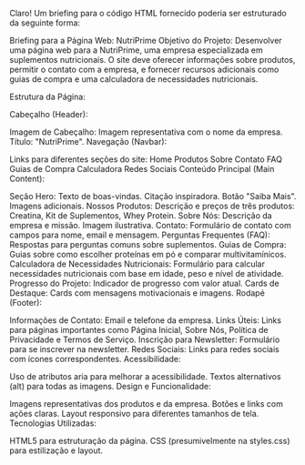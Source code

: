 
Claro! Um briefing para o código HTML fornecido poderia ser estruturado da seguinte forma:

Briefing para a Página Web: NutriPrime
Objetivo do Projeto: Desenvolver uma página web para a NutriPrime, uma empresa especializada em suplementos nutricionais. O site deve oferecer informações sobre produtos, permitir o contato com a empresa, e fornecer recursos adicionais como guias de compra e uma calculadora de necessidades nutricionais.

Estrutura da Página:

Cabeçalho (Header):

Imagem de Cabeçalho: Imagem representativa com o nome da empresa.
Título: "NutriPrime".
Navegação (Navbar):

Links para diferentes seções do site:
Home
Produtos
Sobre
Contato
FAQ
Guias de Compra
Calculadora
Redes Sociais
Conteúdo Principal (Main Content):

Seção Hero:
Texto de boas-vindas.
Citação inspiradora.
Botão "Saiba Mais".
Imagens adicionais.
Nossos Produtos:
Descrição e preços de três produtos: Creatina, Kit de Suplementos, Whey Protein.
Sobre Nós:
Descrição da empresa e missão.
Imagem ilustrativa.
Contato:
Formulário de contato com campos para nome, email e mensagem.
Perguntas Frequentes (FAQ):
Respostas para perguntas comuns sobre suplementos.
Guias de Compra:
Guias sobre como escolher proteínas em pó e comparar multivitamínicos.
Calculadora de Necessidades Nutricionais:
Formulário para calcular necessidades nutricionais com base em idade, peso e nível de atividade.
Progresso do Projeto:
Indicador de progresso com valor atual.
Cards de Destaque:
Cards com mensagens motivacionais e imagens.
Rodapé (Footer):

Informações de Contato:
Email e telefone da empresa.
Links Úteis:
Links para páginas importantes como Página Inicial, Sobre Nós, Política de Privacidade e Termos de Serviço.
Inscrição para Newsletter:
Formulário para se inscrever na newsletter.
Redes Sociais:
Links para redes sociais com ícones correspondentes.
Acessibilidade:

Uso de atributos aria para melhorar a acessibilidade.
Textos alternativos (alt) para todas as imagens.
Design e Funcionalidade:

Imagens representativas dos produtos e da empresa.
Botões e links com ações claras.
Layout responsivo para diferentes tamanhos de tela.
Tecnologias Utilizadas:

HTML5 para estruturação da página.
CSS (presumivelmente na styles.css) para estilização e layout.
